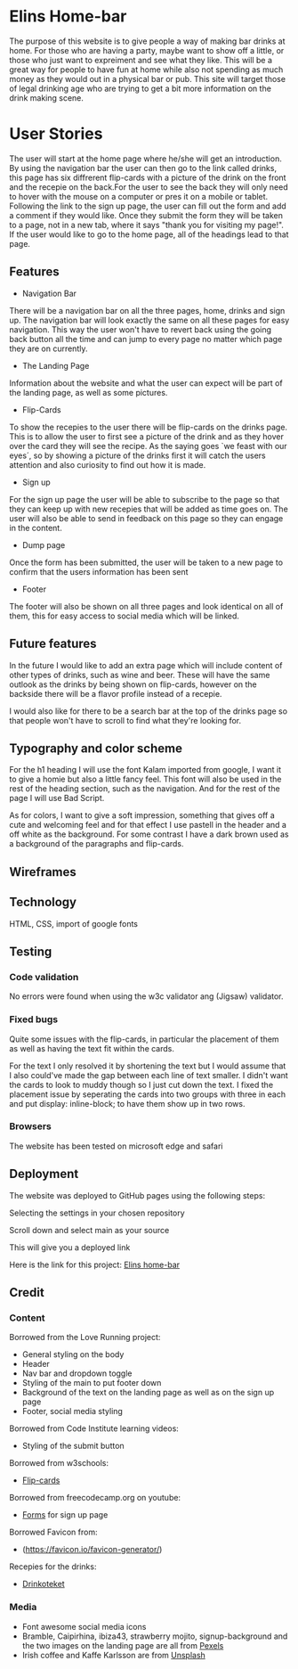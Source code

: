 # Elins Home-bar

The purpose of this website is to give people a way of making bar drinks at home. For those who are having a party, maybe want to show off a little, or those who just want to expreiment and see what they like. This will be a great way for people to have fun at home while also not spending as much money as they would out in a physical bar or pub. This site will target those of legal drinking age who are trying to get a bit more information on the drink making scene.

<!--add am i responsive-->

# User Stories

The user will start at the home page where he/she will get an introduction. By using the navigation bar the user can then go to the link called drinks, this page has six diffrerent flip-cards with a picture of the drink on the front and the recepie on the back.For the user to see the back they will only need to hover with the mouse on a computer or pres  it on a mobile or tablet. Following the link to the sign up page, the user can fill out the form and add a comment if they would like. Once they submit the form they will be taken to a page, not in a new tab, where it says "thank you for visiting my page!". If the user would like to go to the home page, all of the headings lead to that page.

## Features

<!--Add screenshots-->
* Navigation Bar

There will be a navigation bar on all the three pages, home, drinks and sign up. The navigation bar will look exactly the same on all these pages for easy navigation. This way the user won't have to revert back using the going back button all the time and can jump to every page no matter which page they are on currently.

* The Landing Page

Information about the website and what the user can expect will be part of the landing page, as well as some pictures.

* Flip-Cards
  
To show the recepies to the user there will be flip-cards on the drinks page. This is to allow the user to first see a picture of the drink and as they hover over the card they will see the recipe. As the saying goes `we feast with our eyes´, so by showing a picture of the drinks first it will catch the users attention and also curiosity to find out how it is made.

* Sign up

For the sign up page the user will be able to subscribe to the page so that they can keep up with new recepies that will be added as time goes on. The user will also be able to send in feedback on this page so they can engage in the content.

* Dump page

Once the form has been submitted, the user will be taken to a new page to confirm that the users information has been sent

* Footer

The footer will also be shown on all three pages and look identical on all of them, this for easy access to social media which will be linked.

## Future features

In the future I would like to add an extra page which will include content of other types of drinks, such as wine and beer. These will have the same outlook as the drinks by being shown on flip-cards, however on the backside there will be a flavor profile instead of a recepie.

I would also like for there to be a search bar at the top of the drinks page so that people won't have to scroll to find what they're looking for.

## Typography and color scheme

For the h1 heading I will use the font Kalam imported from google, I want it to give a homie but also a little fancy feel. This font will also be used in the rest of the heading section, such as the navigation. And for the rest of the page I will use Bad Script.

As for colors, I want to give a soft impression, something that gives off a cute and welcoming feel and for that effect I use pastell in the header and a off  white as the background. For some contrast I have a dark brown used as a background of the paragraphs and flip-cards.

## Wireframes

## Technology

HTML, CSS, import of google fonts

## Testing

### Code validation

No errors were found when using the w3c validator ang (Jigsaw) validator.

### Fixed bugs

Quite some issues with the flip-cards, in particular the placement of them as well as having the text fit within the cards. 

For the text I only resolved it by shortening the text but I would assume that I also could've made the gap between each line of text smaller. I didn't want the cards to look to muddy though so I just cut down the text. I fixed the placement issue by seperating the cards into two groups with three in each and put display: inline-block; to have them show up in two rows.

### Browsers

  The website has been tested on microsoft edge and safari

## Deployment

The website was deployed to GitHub pages using the following steps:

Selecting the settings in your chosen repository

Scroll down and select main as your source

This will give you a deployed link

Here is the link for this project: [Elins home-bar](https://elingrahn.github.io/Elins-Bar/) 

## Credit

### Content

Borrowed from the Love Running project:

* General styling on the body
* Header
* Nav bar and dropdown toggle
* Styling of the main to put footer down
* Background of the text on the landing page as well as on the sign up page
* Footer, social media styling

Borrowed from Code Institute learning videos:

* Styling of the submit button

Borrowed from w3schools:

* [Flip-cards](https://www.w3schools.com/howto/tryit.asp?filename=tryhow_css_flip_card)

Borrowed from freecodecamp.org on youtube:

* [Forms](https://www.youtube.com/watch?v=kUMe1FH4CHE&t=1316s) for sign up page  

Borrowed Favicon from:

* (<https://favicon.io/favicon-generator/>)

Recepies for the drinks:

* [Drinkoteket](https://drinkoteket.se/)

### Media

* Font awesome social media icons
* Bramble, Caipirhina, ibiza43, strawberry mojito, signup-background and the two images on the landing page are all from [Pexels](https://www.pexels.com)
* Irish coffee and Kaffe Karlsson are from [Unsplash](https://unsplash.com/)
